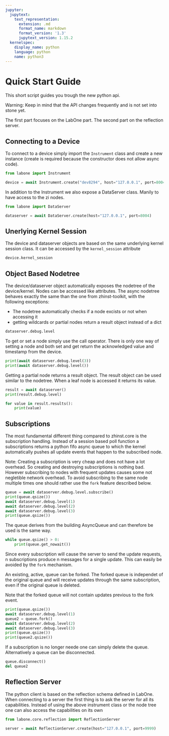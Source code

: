 ```yaml
---
jupyter:
  jupytext:
    text_representation:
      extension: .md
      format_name: markdown
      format_version: '1.3'
      jupytext_version: 1.15.2
  kernelspec:
    display_name: python
    language: python
    name: python3
---
```


# Quick Start Guide

This short script guides you trough the new python api.

Warning:
    Keep in mind that the API changes frequently and is not set into stone yet.

The first part focuses on the LabOne part. The second part on the reflection 
server.

## Connecting to a Device

To connect to a device simply import the `Instrument` class and create a new
instance (create is required because the constructor does not allow async code). 

```python
from labone import Instrument

device = await Instrument.create("dev8294", host="127.0.0.1", port=8004)
```

In addition to the Instrument we also expose a DataServer class. Manily to 
have access to the zi nodes.

```python
from labone import DataServer

dataserver = await DataServer.create(host="127.0.0.1", port=8004)
```

## Unerlying Kernel Session 

The device and dataserver objects are based on the same underlying kernel session
class. It can be accessed by the `kernel_session` attribute

```python
device.kernel_session
```

## Object Based Nodetree
The device/dataserver object automatically exposes the nodetree of the device/kernel.
Nodes can be accessed like attributes. The async nodetree behaves exactly the same 
than the one from zhinst-toolkit, with the following exceptions: 

* The nodetree automatically checks if a node excists or not when accessing it
* getting wildcards or partial nodes return a result object instead of a dict

```python
dataserver.debug.level
```

To get or set a node simply use the call operator.
There is only one way of setting a node and both set and get return the acknowledged
value and timestamp from the device.

```python
print(await dataserver.debug.level(3))
print(await dataserver.debug.level())
```

Getting a partial node returns a result object. 
The result object can be used similar to the nodetree. When a leaf node is accessed 
it returns its value.


```python
result = await dataserver()
print(result.debug.level)
```

```python
for value in result.results():
    print(value)
```

## Subscriptions

The most fundamental different thing compared to zhinst.core is the subscription 
handling. Instead of a session based poll function a subscriptions returns a 
python fifo async queue to which the kernel automatically pushes all update events
that happen to the subscribed node. 

Note:
    Creating a subscription is very cheap and does not have a lot overhead. So
    creating and destroying subscriptions is nothing bad. However subscribing to
    nodes with frequent updates causes some not negletible network overhead. To
    avoid subscribing to the same node multiple times one should rather use the 
    `fork` feature described below.

```python
queue = await dataserver.debug.level.subscribe()
print(queue.qsize())
await dataserver.debug.level(1)
await dataserver.debug.level(2)
await dataserver.debug.level(3)
print(queue.qsize())
```

The queue derives from the building AsyncQueue and can therefore be used is the same way.

```python
while queue.qsize() > 0:
    print(queue.get_nowait())
```

Since every subscription will cause the server to send the update requests, n subscriptions
produce n messages for a single update. This can easily be avoided by the `fork` mechanism.

An existing, active, queue can be forked. The forked queue is independet of the
original queue and will receive updates through the same subscription, even if
the original queue is deleted.

Note that the forked queue will not contain updates previous to the fork event.

```python
print(queue.qsize())
await dataserver.debug.level(1)
queue2 = queue.fork()
await dataserver.debug.level(2)
await dataserver.debug.level(3)
print(queue.qsize())
print(queue2.qsize())
```

If a subscription is no longer neede one can simply delete the queue. Alternatively
a queue can be disconnected.

```python
queue.disconnect()
del queue2
```

## Reflection Server

The python client is based on the reflection schema defined in LabOne. 
When connecting to a server the first thing is to ask the server for all its
capabilities. Instead of using the above instrument class or the node tree one
can also access the capabilities on its own

```python
from labone.core.reflection import ReflectionServer

server = await ReflectionServer.create(host="127.0.0.1", port=9999)
```
